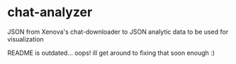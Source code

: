 # chat-analyzer
JSON from Xenova's chat-downloader to JSON analytic data to be used for visualization

README is outdated... oops! ill get around to fixing that soon enough :)
